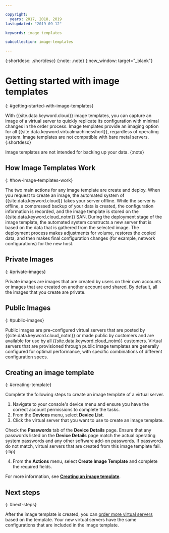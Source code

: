 ```yaml
---

copyright:
  years: 2017, 2018, 2019
lastupdated: "2019-09-12"

keywords: image templates

subcollection: image-templates

---
```


{:shortdesc: .shortdesc}
{:note: .note}
{:new_window: target="_blank"}

# Getting started with image templates
{: #getting-started-with-image-templates}

With {{site.data.keyword.cloud}} image templates, you can capture an image of a virtual server to quickly replicate its configuration with minimal changes in the order process. Image templates provide an imaging option for all {{site.data.keyword.virtualmachinesshort}}, regardless of operating system. Image templates are not compatible with bare metal servers.
{:shortdesc}

Image templates are not intended for backing up your data.
{:note}

## How Image Templates Work
{: #how-image-templates-work}

The two main actions for any image template are create and deploy. When you request to create an image, the automated system of {{site.data.keyword.cloud}} takes your server offline. While the server is offline, a compressed backup of your data is created, the configuration information is recorded, and the image template is stored on the {{site.data.keyword.cloud_notm}} SAN. During the deployment stage of the image template, the automated system constructs a new server that is based on the data that is gathered from the selected image. The deployment process makes adjustments for volume, restores the copied data, and then makes final configuration changes (for example, network configurations) for the new host.

## Private Images
{: #private-images}

Private images are images that are created by users on their own accounts or images that are created on another account and shared. By default, all the images that you create are private.

## Public Images
{: #public-images}

Public images are pre-configured virtual servers that are posted by {{site.data.keyword.cloud_notm}} or made public by customers and are available for use by all {{site.data.keyword.cloud_notm}} customers. Virtual servers that are provisioned through public image templates are generally configured for optimal performance, with specific combinations of different configuration specs.

## Creating an image template
{: #creating-template}

Complete the following steps to create an image template of a virtual server.

1. Navigate to your console's device menu and ensure you have the correct account permissions to complete the tasks.
2. From the **Devices** menu, select **Device List**.
3. Click the virtual server that you want to use to create an image template.

  Check the **Passwords** tab of the **Device Details** page. Ensure that any passwords listed on the **Device Details** page match the actual operating system passwords and any other software add-on passwords. If passwords do not match, virtual servers that are created from this image template fail.
  {:tip}

4. From the **Actions** menu, select **Create Image Template** and complete the required fields.

For more information, see [**Creating an image template**](/docs/infrastructure/image-templates?topic=image-templates-creating-an-image-template).

## Next steps
{: #next-steps}

After the image template is created, you can [order more virtual servers](/docs/image-templates?topic=image-templates-ordering-an-instance-from-an-image-template) based on the template.  Your new virtual servers have the same configurations that are included in the image template.
